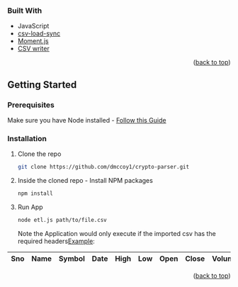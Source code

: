
### Built With

* JavaScript
* [csv-load-sync](https://www.npmjs.com/package/csv-load-sync)
* [Moment.js](https://momentjs.com/)
* [CSV writer](https://www.npmjs.com/package/csv-writer)


<p align="right">(<a href="#top">back to top</a>)</p>



<!-- GETTING STARTED -->
## Getting Started


### Prerequisites
Make sure you have Node installed - [Follow this Guide](https://heynode.com/tutorial/install-nodejs-locally-nvm/)

### Installation

1. Clone the repo
   ```sh
   git clone https://github.com/dmccoy1/crypto-parser.git
   ```
2. Inside the cloned repo - Install NPM packages
   ```sh
   npm install
   ```
3. Run App
   ```sh
   node etl.js path/to/file.csv
   ```
   Note the Application would only execute if the imported csv has the required headers[Example](https://github.com/dmccoy1/crypto-parser/blob/main/coin_Bitcoin.csv):
   
| Sno | Name | Symbol | Date | High | Low | Open | Close | Volume | Marketcap |
|-----|------|--------|------|------|-----|------|-------|--------|-----------|


<p align="right">(<a href="#top">back to top</a>)</p>

